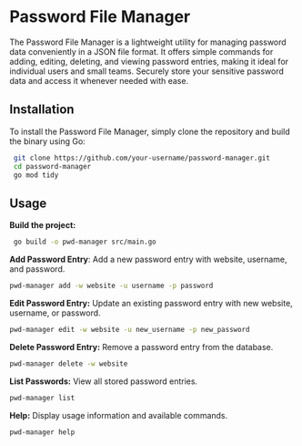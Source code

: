 # Password File Manager

The Password File Manager is a lightweight utility for managing password data conveniently in a JSON file format. It offers simple commands for adding, editing, deleting, and viewing password entries, making it ideal for individual users and small teams. Securely store your sensitive password data and access it whenever needed with ease.

## Installation
To install the Password File Manager, simply clone the repository and build the binary using Go:
```bash
 git clone https://github.com/your-username/password-manager.git
 cd password-manager
 go mod tidy
```

## Usage

**Build the project:**
```bash
 go build -o pwd-manager src/main.go
```

**Add Password Entry**: Add a new password entry with website, username, and password.
```bash
pwd-manager add -w website -u username -p password
```

**Edit Password Entry:** Update an existing password entry with new website, username, or password.
```bash
pwd-manager edit -w website -u new_username -p new_password
```

**Delete Password Entry:** Remove a password entry from the database.
```bash
pwd-manager delete -w website
```

**List Passwords:** View all stored password entries.
```bash
pwd-manager list
```

**Help:** Display usage information and available commands.
```bash
pwd-manager help
```

